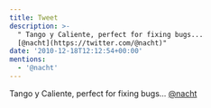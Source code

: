 ```yaml
---
title: Tweet
description: >-
  " Tango y Caliente, perfect for fixing bugs...
  [@nacht](https://twitter.com/@nacht)"
date: '2010-12-18T12:12:54+00:00'
mentions:
  - '@nacht'
---
```

 Tango y Caliente, perfect for fixing bugs... [@nacht](https://twitter.com/@nacht)
